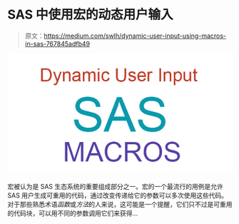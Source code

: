 # SAS 中使用宏的动态用户输入

> 原文：<https://medium.com/swlh/dynamic-user-input-using-macros-in-sas-767845adfb49>

![](img/7e43fc12823196d6c17e507cd5a31115.png)

宏被认为是 SAS 生态系统的重要组成部分之一。宏的一个最流行的用例是允许 SAS 用户生成可重用的代码，通过改变传递给它的参数可以多次使用这些代码。对于那些熟悉术语*函数*或*方法*的人来说，这可能是一个提醒，它们只不过是可重用的代码块，可以用不同的参数调用它们来获得…